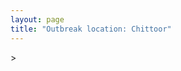 ```yaml
---
layout: page
title: "Outbreak location: Chittoor"
---
```

<div id="mapid">
<script src="https://buda-magenta.github.io/hazard_map/load_map.js"></script>
><script>
var marker_outbreak = L.marker([13.160105, 79.155551],{"autoPan": true}).addTo(map); marker_outbreak.bindTooltip("Chittoor").openTooltip();

var circle_1 = L.circle([13.631637, 79.423171], {"pane": "markerPane", "color": "red", "fill": true, "fillOpacity": 0.2, "fillRule": "evenodd", "lineCap": "round", "lineJoin": "round", "opacity": 1.0, "radius": 1047961, "stroke": true, "weight": 2}).addTo(map);
circle_1.bindTooltip("Tirupati<br>rank: 1<br>hazard index: 0.261990")

var circle_2 = L.circle([12.979120, 77.591300], {"pane": "markerPane", "color": "red", "fill": true, "fillOpacity": 0.2, "fillRule": "evenodd", "lineCap": "round", "lineJoin": "round", "opacity": 1.0, "radius": 90887, "stroke": true, "weight": 2}).addTo(map);
circle_2.bindTooltip("Bangalore<br>rank: 2<br>hazard index: 0.022722")

var circle_3 = L.circle([13.083694, 80.270186], {"pane": "markerPane", "color": "red", "fill": true, "fillOpacity": 0.2, "fillRule": "evenodd", "lineCap": "round", "lineJoin": "round", "opacity": 1.0, "radius": 84225, "stroke": true, "weight": 2}).addTo(map);
circle_3.bindTooltip("Chennai<br>rank: 3<br>hazard index: 0.021056")

var circle_4 = L.circle([12.794811, 79.000641], {"pane": "markerPane", "color": "red", "fill": true, "fillOpacity": 0.2, "fillRule": "evenodd", "lineCap": "round", "lineJoin": "round", "opacity": 1.0, "radius": 70597, "stroke": true, "weight": 2}).addTo(map);
circle_4.bindTooltip("Vellore<br>rank: 4<br>hazard index: 0.017649")

var circle_5 = L.circle([17.388786, 78.461065], {"pane": "markerPane", "color": "red", "fill": true, "fillOpacity": 0.2, "fillRule": "evenodd", "lineCap": "round", "lineJoin": "round", "opacity": 1.0, "radius": 67940, "stroke": true, "weight": 2}).addTo(map);
circle_5.bindTooltip("Hyderabad<br>rank: 5<br>hazard index: 0.016985")

var circle_6 = L.circle([12.227213, 79.070156], {"pane": "markerPane", "color": "red", "fill": true, "fillOpacity": 0.2, "fillRule": "evenodd", "lineCap": "round", "lineJoin": "round", "opacity": 1.0, "radius": 54774, "stroke": true, "weight": 2}).addTo(map);
circle_6.bindTooltip("Tiruvannamalai<br>rank: 6<br>hazard index: 0.013694")

var circle_7 = L.circle([11.664300, 78.146000], {"pane": "markerPane", "color": "red", "fill": true, "fillOpacity": 0.2, "fillRule": "evenodd", "lineCap": "round", "lineJoin": "round", "opacity": 1.0, "radius": 13717, "stroke": true, "weight": 2}).addTo(map);
circle_7.bindTooltip("Salem<br>rank: 7<br>hazard index: 0.003429")

var circle_8 = L.circle([14.475294, 78.821686], {"pane": "markerPane", "color": "red", "fill": true, "fillOpacity": 0.2, "fillRule": "evenodd", "lineCap": "round", "lineJoin": "round", "opacity": 1.0, "radius": 8316, "stroke": true, "weight": 2}).addTo(map);
circle_8.bindTooltip("Kadapa<br>rank: 8<br>hazard index: 0.002079")

var circle_9 = L.circle([16.508759, 80.618510], {"pane": "markerPane", "color": "red", "fill": true, "fillOpacity": 0.2, "fillRule": "evenodd", "lineCap": "round", "lineJoin": "round", "opacity": 1.0, "radius": 7911, "stroke": true, "weight": 2}).addTo(map);
circle_9.bindTooltip("Vijayawada<br>rank: 9<br>hazard index: 0.001978")

var circle_10 = L.circle([14.654623, 77.556260], {"pane": "markerPane", "color": "red", "fill": true, "fillOpacity": 0.2, "fillRule": "evenodd", "lineCap": "round", "lineJoin": "round", "opacity": 1.0, "radius": 7038, "stroke": true, "weight": 2}).addTo(map);
circle_10.bindTooltip("Anantapur<br>rank: 10<br>hazard index: 0.001760")

var circle_11 = L.circle([13.573260, 78.479146], {"pane": "markerPane", "color": "red", "fill": true, "fillOpacity": 0.2, "fillRule": "evenodd", "lineCap": "round", "lineJoin": "round", "opacity": 1.0, "radius": 7021, "stroke": true, "weight": 2}).addTo(map);
circle_11.bindTooltip("Madanapalle<br>rank: 11<br>hazard index: 0.001755")

var circle_12 = L.circle([17.723128, 83.301284], {"pane": "markerPane", "color": "red", "fill": true, "fillOpacity": 0.2, "fillRule": "evenodd", "lineCap": "round", "lineJoin": "round", "opacity": 1.0, "radius": 6468, "stroke": true, "weight": 2}).addTo(map);
circle_12.bindTooltip("Visakhapatnam<br>rank: 12<br>hazard index: 0.001617")

var circle_13 = L.circle([14.449372, 79.987376], {"pane": "markerPane", "color": "red", "fill": true, "fillOpacity": 0.2, "fillRule": "evenodd", "lineCap": "round", "lineJoin": "round", "opacity": 1.0, "radius": 6377, "stroke": true, "weight": 2}).addTo(map);
circle_13.bindTooltip("Nellore<br>rank: 13<br>hazard index: 0.001594")

var circle_14 = L.circle([11.001812, 76.962842], {"pane": "markerPane", "color": "red", "fill": true, "fillOpacity": 0.2, "fillRule": "evenodd", "lineCap": "round", "lineJoin": "round", "opacity": 1.0, "radius": 6303, "stroke": true, "weight": 2}).addTo(map);
circle_14.bindTooltip("Coimbatore<br>rank: 14<br>hazard index: 0.001576")

var circle_15 = L.circle([14.422347, 77.720069], {"pane": "markerPane", "color": "red", "fill": true, "fillOpacity": 0.2, "fillRule": "evenodd", "lineCap": "round", "lineJoin": "round", "opacity": 1.0, "radius": 6013, "stroke": true, "weight": 2}).addTo(map);
circle_15.bindTooltip("Dharmavaram<br>rank: 15<br>hazard index: 0.001503")

var circle_16 = L.circle([11.715950, 79.767053], {"pane": "markerPane", "color": "red", "fill": true, "fillOpacity": 0.2, "fillRule": "evenodd", "lineCap": "round", "lineJoin": "round", "opacity": 1.0, "radius": 5823, "stroke": true, "weight": 2}).addTo(map);
circle_16.bindTooltip("Cuddalore Port<br>rank: 16<br>hazard index: 0.001456")

var circle_17 = L.circle([15.143395, 76.919388], {"pane": "markerPane", "color": "red", "fill": true, "fillOpacity": 0.2, "fillRule": "evenodd", "lineCap": "round", "lineJoin": "round", "opacity": 1.0, "radius": 5079, "stroke": true, "weight": 2}).addTo(map);
circle_17.bindTooltip("Bellary<br>rank: 17<br>hazard index: 0.001270")

var circle_18 = L.circle([12.305183, 76.655361], {"pane": "markerPane", "color": "red", "fill": true, "fillOpacity": 0.2, "fillRule": "evenodd", "lineCap": "round", "lineJoin": "round", "opacity": 1.0, "radius": 4272, "stroke": true, "weight": 2}).addTo(map);
circle_18.bindTooltip("Mysore<br>rank: 18<br>hazard index: 0.001068")

var circle_19 = L.circle([15.830925, 78.042537], {"pane": "markerPane", "color": "red", "fill": true, "fillOpacity": 0.2, "fillRule": "evenodd", "lineCap": "round", "lineJoin": "round", "opacity": 1.0, "radius": 4144, "stroke": true, "weight": 2}).addTo(map);
circle_19.bindTooltip("Kurnool<br>rank: 19<br>hazard index: 0.001036")

var circle_20 = L.circle([15.119651, 77.455290], {"pane": "markerPane", "color": "red", "fill": true, "fillOpacity": 0.2, "fillRule": "evenodd", "lineCap": "round", "lineJoin": "round", "opacity": 1.0, "radius": 4027, "stroke": true, "weight": 2}).addTo(map);
circle_20.bindTooltip("Guntakal<br>rank: 20<br>hazard index: 0.001007")

var circle_21 = L.circle([13.125476, 80.094090], {"pane": "markerPane", "color": "red", "fill": true, "fillOpacity": 0.2, "fillRule": "evenodd", "lineCap": "round", "lineJoin": "round", "opacity": 1.0, "radius": 3492, "stroke": true, "weight": 2}).addTo(map);
circle_21.bindTooltip("Avadi<br>rank: 21<br>hazard index: 0.000873")

var circle_22 = L.circle([15.351838, 75.137985], {"pane": "markerPane", "color": "red", "fill": true, "fillOpacity": 0.2, "fillRule": "evenodd", "lineCap": "round", "lineJoin": "round", "opacity": 1.0, "radius": 3121, "stroke": true, "weight": 2}).addTo(map);
circle_22.bindTooltip("Hubli<br>rank: 22<br>hazard index: 0.000780")

var circle_23 = L.circle([8.576971, 77.050125], {"pane": "markerPane", "color": "red", "fill": true, "fillOpacity": 0.2, "fillRule": "evenodd", "lineCap": "round", "lineJoin": "round", "opacity": 1.0, "radius": 2932, "stroke": true, "weight": 2}).addTo(map);
circle_23.bindTooltip("Thiruvananthapuram<br>rank: 23<br>hazard index: 0.000733")

var circle_24 = L.circle([11.101781, 77.345192], {"pane": "markerPane", "color": "red", "fill": true, "fillOpacity": 0.2, "fillRule": "evenodd", "lineCap": "round", "lineJoin": "round", "opacity": 1.0, "radius": 2589, "stroke": true, "weight": 2}).addTo(map);
circle_24.bindTooltip("Tiruppur<br>rank: 24<br>hazard index: 0.000647")

var circle_25 = L.circle([13.156387, 80.300528], {"pane": "markerPane", "color": "red", "fill": true, "fillOpacity": 0.2, "fillRule": "evenodd", "lineCap": "round", "lineJoin": "round", "opacity": 1.0, "radius": 2513, "stroke": true, "weight": 2}).addTo(map);
circle_25.bindTooltip("Tiruvottiyur<br>rank: 25<br>hazard index: 0.000628")

var circle_26 = L.circle([13.340077, 77.100621], {"pane": "markerPane", "color": "red", "fill": true, "fillOpacity": 0.2, "fillRule": "evenodd", "lineCap": "round", "lineJoin": "round", "opacity": 1.0, "radius": 2322, "stroke": true, "weight": 2}).addTo(map);
circle_26.bindTooltip("Tumkur<br>rank: 26<br>hazard index: 0.000581")

var circle_27 = L.circle([12.989816, 80.100987], {"pane": "markerPane", "color": "red", "fill": true, "fillOpacity": 0.2, "fillRule": "evenodd", "lineCap": "round", "lineJoin": "round", "opacity": 1.0, "radius": 2191, "stroke": true, "weight": 2}).addTo(map);
circle_27.bindTooltip("Pallavaram<br>rank: 27<br>hazard index: 0.000548")

var circle_28 = L.circle([28.651718, 77.221939], {"pane": "markerPane", "color": "red", "fill": true, "fillOpacity": 0.2, "fillRule": "evenodd", "lineCap": "round", "lineJoin": "round", "opacity": 1.0, "radius": 2169, "stroke": true, "weight": 2}).addTo(map);
circle_28.bindTooltip("Delhi<br>rank: 28<br>hazard index: 0.000542")

var circle_29 = L.circle([12.792907, 78.699917], {"pane": "markerPane", "color": "red", "fill": true, "fillOpacity": 0.2, "fillRule": "evenodd", "lineCap": "round", "lineJoin": "round", "opacity": 1.0, "radius": 2169, "stroke": true, "weight": 2}).addTo(map);
circle_29.bindTooltip("Ambur<br>rank: 29<br>hazard index: 0.000542")

var circle_30 = L.circle([10.804973, 78.687030], {"pane": "markerPane", "color": "red", "fill": true, "fillOpacity": 0.2, "fillRule": "evenodd", "lineCap": "round", "lineJoin": "round", "opacity": 1.0, "radius": 2092, "stroke": true, "weight": 2}).addTo(map);
circle_30.bindTooltip("Tiruchirappalli<br>rank: 30<br>hazard index: 0.000523")

var circle_31 = L.circle([12.955100, 78.269900], {"pane": "markerPane", "color": "red", "fill": true, "fillOpacity": 0.2, "fillRule": "evenodd", "lineCap": "round", "lineJoin": "round", "opacity": 1.0, "radius": 2052, "stroke": true, "weight": 2}).addTo(map);
circle_31.bindTooltip("Robertson Pet<br>rank: 31<br>hazard index: 0.000513")

var circle_32 = L.circle([13.826383, 77.493772], {"pane": "markerPane", "color": "red", "fill": true, "fillOpacity": 0.2, "fillRule": "evenodd", "lineCap": "round", "lineJoin": "round", "opacity": 1.0, "radius": 1909, "stroke": true, "weight": 2}).addTo(map);
circle_32.bindTooltip("Hindupur<br>rank: 32<br>hazard index: 0.000477")

var circle_33 = L.circle([13.137000, 78.133961], {"pane": "markerPane", "color": "red", "fill": true, "fillOpacity": 0.2, "fillRule": "evenodd", "lineCap": "round", "lineJoin": "round", "opacity": 1.0, "radius": 1868, "stroke": true, "weight": 2}).addTo(map);
circle_33.bindTooltip("Kolar<br>rank: 33<br>hazard index: 0.000467")

var circle_34 = L.circle([12.929903, 80.111823], {"pane": "markerPane", "color": "red", "fill": true, "fillOpacity": 0.2, "fillRule": "evenodd", "lineCap": "round", "lineJoin": "round", "opacity": 1.0, "radius": 1791, "stroke": true, "weight": 2}).addTo(map);
circle_34.bindTooltip("Tambaram<br>rank: 34<br>hazard index: 0.000448")

var circle_35 = L.circle([9.926115, 78.114098], {"pane": "markerPane", "color": "red", "fill": true, "fillOpacity": 0.2, "fillRule": "evenodd", "lineCap": "round", "lineJoin": "round", "opacity": 1.0, "radius": 1758, "stroke": true, "weight": 2}).addTo(map);
circle_35.bindTooltip("Madurai<br>rank: 35<br>hazard index: 0.000440")

var circle_36 = L.circle([12.836393, 79.705330], {"pane": "markerPane", "color": "red", "fill": true, "fillOpacity": 0.2, "fillRule": "evenodd", "lineCap": "round", "lineJoin": "round", "opacity": 1.0, "radius": 1664, "stroke": true, "weight": 2}).addTo(map);
circle_36.bindTooltip("Kanchipuram<br>rank: 36<br>hazard index: 0.000416")

var circle_37 = L.circle([14.752266, 78.548552], {"pane": "markerPane", "color": "red", "fill": true, "fillOpacity": 0.2, "fillRule": "evenodd", "lineCap": "round", "lineJoin": "round", "opacity": 1.0, "radius": 1649, "stroke": true, "weight": 2}).addTo(map);
circle_37.bindTooltip("Proddatur<br>rank: 37<br>hazard index: 0.000412")

var circle_38 = L.circle([12.732884, 77.830948], {"pane": "markerPane", "color": "red", "fill": true, "fillOpacity": 0.2, "fillRule": "evenodd", "lineCap": "round", "lineJoin": "round", "opacity": 1.0, "radius": 1646, "stroke": true, "weight": 2}).addTo(map);
circle_38.bindTooltip("Hosur<br>rank: 38<br>hazard index: 0.000412")

var circle_39 = L.circle([17.980609, 79.598212], {"pane": "markerPane", "color": "red", "fill": true, "fillOpacity": 0.2, "fillRule": "evenodd", "lineCap": "round", "lineJoin": "round", "opacity": 1.0, "radius": 1634, "stroke": true, "weight": 2}).addTo(map);
circle_39.bindTooltip("Warangal<br>rank: 39<br>hazard index: 0.000409")

var circle_40 = L.circle([19.075990, 72.877393], {"pane": "markerPane", "color": "red", "fill": true, "fillOpacity": 0.2, "fillRule": "evenodd", "lineCap": "round", "lineJoin": "round", "opacity": 1.0, "radius": 1594, "stroke": true, "weight": 2}).addTo(map);
circle_40.bindTooltip("Mumbai<br>rank: 40<br>hazard index: 0.000399")

var circle_41 = L.circle([16.743454, 77.992319], {"pane": "markerPane", "color": "red", "fill": true, "fillOpacity": 0.2, "fillRule": "evenodd", "lineCap": "round", "lineJoin": "round", "opacity": 1.0, "radius": 1540, "stroke": true, "weight": 2}).addTo(map);
circle_41.bindTooltip("Mahbubnagar<br>rank: 41<br>hazard index: 0.000385")

var circle_42 = L.circle([10.915649, 79.806949], {"pane": "markerPane", "color": "red", "fill": true, "fillOpacity": 0.2, "fillRule": "evenodd", "lineCap": "round", "lineJoin": "round", "opacity": 1.0, "radius": 1507, "stroke": true, "weight": 2}).addTo(map);
circle_42.bindTooltip("Pondicherry<br>rank: 42<br>hazard index: 0.000377")

var circle_43 = L.circle([16.702841, 74.240533], {"pane": "markerPane", "color": "red", "fill": true, "fillOpacity": 0.2, "fillRule": "evenodd", "lineCap": "round", "lineJoin": "round", "opacity": 1.0, "radius": 1458, "stroke": true, "weight": 2}).addTo(map);
circle_43.bindTooltip("Kolhapur<br>rank: 43<br>hazard index: 0.000365")

var circle_44 = L.circle([10.525626, 76.213254], {"pane": "markerPane", "color": "red", "fill": true, "fillOpacity": 0.2, "fillRule": "evenodd", "lineCap": "round", "lineJoin": "round", "opacity": 1.0, "radius": 1439, "stroke": true, "weight": 2}).addTo(map);
circle_44.bindTooltip("Thrissur<br>rank: 44<br>hazard index: 0.000360")

var circle_45 = L.circle([15.507554, 80.060800], {"pane": "markerPane", "color": "red", "fill": true, "fillOpacity": 0.2, "fillRule": "evenodd", "lineCap": "round", "lineJoin": "round", "opacity": 1.0, "radius": 1361, "stroke": true, "weight": 2}).addTo(map);
circle_45.bindTooltip("Ongole<br>rank: 45<br>hazard index: 0.000340")

var circle_46 = L.circle([8.887951, 76.595501], {"pane": "markerPane", "color": "red", "fill": true, "fillOpacity": 0.2, "fillRule": "evenodd", "lineCap": "round", "lineJoin": "round", "opacity": 1.0, "radius": 1360, "stroke": true, "weight": 2}).addTo(map);
circle_46.bindTooltip("Kollam<br>rank: 46<br>hazard index: 0.000340")

var circle_47 = L.circle([17.005045, 81.780473], {"pane": "markerPane", "color": "red", "fill": true, "fillOpacity": 0.2, "fillRule": "evenodd", "lineCap": "round", "lineJoin": "round", "opacity": 1.0, "radius": 1359, "stroke": true, "weight": 2}).addTo(map);
circle_47.bindTooltip("Rajahmundry<br>rank: 47<br>hazard index: 0.000340")

var circle_48 = L.circle([16.850253, 74.594888], {"pane": "markerPane", "color": "red", "fill": true, "fillOpacity": 0.2, "fillRule": "evenodd", "lineCap": "round", "lineJoin": "round", "opacity": 1.0, "radius": 1334, "stroke": true, "weight": 2}).addTo(map);
circle_48.bindTooltip("Sangli<br>rank: 48<br>hazard index: 0.000334")

var circle_49 = L.circle([15.857267, 74.506934], {"pane": "markerPane", "color": "red", "fill": true, "fillOpacity": 0.2, "fillRule": "evenodd", "lineCap": "round", "lineJoin": "round", "opacity": 1.0, "radius": 1296, "stroke": true, "weight": 2}).addTo(map);
circle_49.bindTooltip("Belgaum<br>rank: 49<br>hazard index: 0.000324")

var circle_50 = L.circle([26.055318, 82.993139], {"pane": "markerPane", "color": "red", "fill": true, "fillOpacity": 0.2, "fillRule": "evenodd", "lineCap": "round", "lineJoin": "round", "opacity": 1.0, "radius": 1137, "stroke": true, "weight": 2}).addTo(map);
circle_50.bindTooltip("Nizamabad<br>rank: 50<br>hazard index: 0.000284")

var circle_51 = L.circle([14.906956, 78.009707], {"pane": "markerPane", "color": "red", "fill": true, "fillOpacity": 0.2, "fillRule": "evenodd", "lineCap": "round", "lineJoin": "round", "opacity": 1.0, "radius": 1056, "stroke": true, "weight": 2}).addTo(map);
circle_51.bindTooltip("Tadipatri<br>rank: 51<br>hazard index: 0.000264")

var circle_52 = L.circle([16.237773, 80.646422], {"pane": "markerPane", "color": "red", "fill": true, "fillOpacity": 0.2, "fillRule": "evenodd", "lineCap": "round", "lineJoin": "round", "opacity": 1.0, "radius": 1019, "stroke": true, "weight": 2}).addTo(map);
circle_52.bindTooltip("Tenali<br>rank: 52<br>hazard index: 0.000255")

var circle_53 = L.circle([16.291519, 80.454159], {"pane": "markerPane", "color": "red", "fill": true, "fillOpacity": 0.2, "fillRule": "evenodd", "lineCap": "round", "lineJoin": "round", "opacity": 1.0, "radius": 979, "stroke": true, "weight": 2}).addTo(map);
circle_53.bindTooltip("Guntur<br>rank: 53<br>hazard index: 0.000245")

var circle_54 = L.circle([11.369204, 77.676627], {"pane": "markerPane", "color": "red", "fill": true, "fillOpacity": 0.2, "fillRule": "evenodd", "lineCap": "round", "lineJoin": "round", "opacity": 1.0, "radius": 970, "stroke": true, "weight": 2}).addTo(map);
circle_54.bindTooltip("Erode<br>rank: 54<br>hazard index: 0.000243")

var circle_55 = L.circle([25.531031, 78.652689], {"pane": "markerPane", "color": "red", "fill": true, "fillOpacity": 0.2, "fillRule": "evenodd", "lineCap": "round", "lineJoin": "round", "opacity": 1.0, "radius": 967, "stroke": true, "weight": 2}).addTo(map);
circle_55.bindTooltip("Jhansi<br>rank: 55<br>hazard index: 0.000242")

var circle_56 = L.circle([22.541418, 88.357691], {"pane": "markerPane", "color": "red", "fill": true, "fillOpacity": 0.2, "fillRule": "evenodd", "lineCap": "round", "lineJoin": "round", "opacity": 1.0, "radius": 921, "stroke": true, "weight": 2}).addTo(map);
circle_56.bindTooltip("Kolkata<br>rank: 56<br>hazard index: 0.000230")

var circle_57 = L.circle([18.761516, 79.478785], {"pane": "markerPane", "color": "red", "fill": true, "fillOpacity": 0.2, "fillRule": "evenodd", "lineCap": "round", "lineJoin": "round", "opacity": 1.0, "radius": 824, "stroke": true, "weight": 2}).addTo(map);
circle_57.bindTooltip("Ramagundam<br>rank: 57<br>hazard index: 0.000206")

var circle_58 = L.circle([16.695935, 74.455575], {"pane": "markerPane", "color": "red", "fill": true, "fillOpacity": 0.2, "fillRule": "evenodd", "lineCap": "round", "lineJoin": "round", "opacity": 1.0, "radius": 763, "stroke": true, "weight": 2}).addTo(map);
circle_58.bindTooltip("Ichalkaranji<br>rank: 58<br>hazard index: 0.000191")

var circle_59 = L.circle([18.521428, 73.854454], {"pane": "markerPane", "color": "red", "fill": true, "fillOpacity": 0.2, "fillRule": "evenodd", "lineCap": "round", "lineJoin": "round", "opacity": 1.0, "radius": 719, "stroke": true, "weight": 2}).addTo(map);
circle_59.bindTooltip("Pune<br>rank: 59<br>hazard index: 0.000180")

var circle_60 = L.circle([15.266493, 76.387230], {"pane": "markerPane", "color": "red", "fill": true, "fillOpacity": 0.2, "fillRule": "evenodd", "lineCap": "round", "lineJoin": "round", "opacity": 1.0, "radius": 681, "stroke": true, "weight": 2}).addTo(map);
circle_60.bindTooltip("Hospet<br>rank: 60<br>hazard index: 0.000170")

var circle_61 = L.circle([17.910400, 77.519900], {"pane": "markerPane", "color": "red", "fill": true, "fillOpacity": 0.2, "fillRule": "evenodd", "lineCap": "round", "lineJoin": "round", "opacity": 1.0, "radius": 677, "stroke": true, "weight": 2}).addTo(map);
circle_61.bindTooltip("Bidar<br>rank: 61<br>hazard index: 0.000169")

var circle_62 = L.circle([18.112082, 83.405220], {"pane": "markerPane", "color": "red", "fill": true, "fillOpacity": 0.2, "fillRule": "evenodd", "lineCap": "round", "lineJoin": "round", "opacity": 1.0, "radius": 649, "stroke": true, "weight": 2}).addTo(map);
circle_62.bindTooltip("Vizianagaram<br>rank: 62<br>hazard index: 0.000162")

var circle_63 = L.circle([10.787898, 76.474087], {"pane": "markerPane", "color": "red", "fill": true, "fillOpacity": 0.2, "fillRule": "evenodd", "lineCap": "round", "lineJoin": "round", "opacity": 1.0, "radius": 640, "stroke": true, "weight": 2}).addTo(map);
circle_63.bindTooltip("Palakkad<br>rank: 63<br>hazard index: 0.000160")

var circle_64 = L.circle([12.523889, 76.896196], {"pane": "markerPane", "color": "red", "fill": true, "fillOpacity": 0.2, "fillRule": "evenodd", "lineCap": "round", "lineJoin": "round", "opacity": 1.0, "radius": 635, "stroke": true, "weight": 2}).addTo(map);
circle_64.bindTooltip("Mandya<br>rank: 64<br>hazard index: 0.000159")

var circle_65 = L.circle([17.166667, 77.083333], {"pane": "markerPane", "color": "red", "fill": true, "fillOpacity": 0.2, "fillRule": "evenodd", "lineCap": "round", "lineJoin": "round", "opacity": 1.0, "radius": 634, "stroke": true, "weight": 2}).addTo(map);
circle_65.bindTooltip("Gulbarga<br>rank: 65<br>hazard index: 0.000159")

var circle_66 = L.circle([16.094950, 80.165878], {"pane": "markerPane", "color": "red", "fill": true, "fillOpacity": 0.2, "fillRule": "evenodd", "lineCap": "round", "lineJoin": "round", "opacity": 1.0, "radius": 628, "stroke": true, "weight": 2}).addTo(map);
circle_66.bindTooltip("Chilakaluripet<br>rank: 66<br>hazard index: 0.000157")

var circle_67 = L.circle([20.266777, 85.843559], {"pane": "markerPane", "color": "red", "fill": true, "fillOpacity": 0.2, "fillRule": "evenodd", "lineCap": "round", "lineJoin": "round", "opacity": 1.0, "radius": 620, "stroke": true, "weight": 2}).addTo(map);
circle_67.bindTooltip("Bhubaneswar<br>rank: 67<br>hazard index: 0.000155")

var circle_68 = L.circle([12.869810, 74.843008], {"pane": "markerPane", "color": "red", "fill": true, "fillOpacity": 0.2, "fillRule": "evenodd", "lineCap": "round", "lineJoin": "round", "opacity": 1.0, "radius": 586, "stroke": true, "weight": 2}).addTo(map);
circle_68.bindTooltip("Mangalore<br>rank: 68<br>hazard index: 0.000147")

var circle_69 = L.circle([19.169335, 77.311013], {"pane": "markerPane", "color": "red", "fill": true, "fillOpacity": 0.2, "fillRule": "evenodd", "lineCap": "round", "lineJoin": "round", "opacity": 1.0, "radius": 576, "stroke": true, "weight": 2}).addTo(map);
circle_69.bindTooltip("Nanded Waghala<br>rank: 69<br>hazard index: 0.000144")

var circle_70 = L.circle([15.426365, 75.630079], {"pane": "markerPane", "color": "red", "fill": true, "fillOpacity": 0.2, "fillRule": "evenodd", "lineCap": "round", "lineJoin": "round", "opacity": 1.0, "radius": 571, "stroke": true, "weight": 2}).addTo(map);
circle_70.bindTooltip("Gadag<br>rank: 70<br>hazard index: 0.000143")

var circle_71 = L.circle([16.083333, 77.166667], {"pane": "markerPane", "color": "red", "fill": true, "fillOpacity": 0.2, "fillRule": "evenodd", "lineCap": "round", "lineJoin": "round", "opacity": 1.0, "radius": 570, "stroke": true, "weight": 2}).addTo(map);
circle_71.bindTooltip("Raichur<br>rank: 71<br>hazard index: 0.000143")

var circle_72 = L.circle([21.237947, 81.633683], {"pane": "markerPane", "color": "red", "fill": true, "fillOpacity": 0.2, "fillRule": "evenodd", "lineCap": "round", "lineJoin": "round", "opacity": 1.0, "radius": 535, "stroke": true, "weight": 2}).addTo(map);
circle_72.bindTooltip("Raipur<br>rank: 72<br>hazard index: 0.000134")

var circle_73 = L.circle([13.007082, 76.099270], {"pane": "markerPane", "color": "red", "fill": true, "fillOpacity": 0.2, "fillRule": "evenodd", "lineCap": "round", "lineJoin": "round", "opacity": 1.0, "radius": 532, "stroke": true, "weight": 2}).addTo(map);
circle_73.bindTooltip("Hassan<br>rank: 73<br>hazard index: 0.000133")

var circle_74 = L.circle([14.466127, 75.920636], {"pane": "markerPane", "color": "red", "fill": true, "fillOpacity": 0.2, "fillRule": "evenodd", "lineCap": "round", "lineJoin": "round", "opacity": 1.0, "radius": 532, "stroke": true, "weight": 2}).addTo(map);
circle_74.bindTooltip("Davanagere<br>rank: 74<br>hazard index: 0.000133")

var circle_75 = L.circle([19.309813, 84.797156], {"pane": "markerPane", "color": "red", "fill": true, "fillOpacity": 0.2, "fillRule": "evenodd", "lineCap": "round", "lineJoin": "round", "opacity": 1.0, "radius": 530, "stroke": true, "weight": 2}).addTo(map);
circle_75.bindTooltip("Brahmapur<br>rank: 75<br>hazard index: 0.000133")

var circle_76 = L.circle([16.943738, 82.235061], {"pane": "markerPane", "color": "red", "fill": true, "fillOpacity": 0.2, "fillRule": "evenodd", "lineCap": "round", "lineJoin": "round", "opacity": 1.0, "radius": 519, "stroke": true, "weight": 2}).addTo(map);
circle_76.bindTooltip("Kakinada<br>rank: 76<br>hazard index: 0.000130")

var circle_77 = L.circle([13.932609, 75.574978], {"pane": "markerPane", "color": "red", "fill": true, "fillOpacity": 0.2, "fillRule": "evenodd", "lineCap": "round", "lineJoin": "round", "opacity": 1.0, "radius": 490, "stroke": true, "weight": 2}).addTo(map);
circle_77.bindTooltip("Shimoga<br>rank: 77<br>hazard index: 0.000123")

var circle_78 = L.circle([17.500000, 80.333333], {"pane": "markerPane", "color": "red", "fill": true, "fillOpacity": 0.2, "fillRule": "evenodd", "lineCap": "round", "lineJoin": "round", "opacity": 1.0, "radius": 484, "stroke": true, "weight": 2}).addTo(map);
circle_78.bindTooltip("Khammam<br>rank: 78<br>hazard index: 0.000121")

var circle_79 = L.circle([23.021624, 72.579707], {"pane": "markerPane", "color": "red", "fill": true, "fillOpacity": 0.2, "fillRule": "evenodd", "lineCap": "round", "lineJoin": "round", "opacity": 1.0, "radius": 483, "stroke": true, "weight": 2}).addTo(map);
circle_79.bindTooltip("Ahmedabad<br>rank: 79<br>hazard index: 0.000121")

var circle_80 = L.circle([16.432998, 80.993715], {"pane": "markerPane", "color": "red", "fill": true, "fillOpacity": 0.2, "fillRule": "evenodd", "lineCap": "round", "lineJoin": "round", "opacity": 1.0, "radius": 447, "stroke": true, "weight": 2}).addTo(map);
circle_80.bindTooltip("Gudivada<br>rank: 80<br>hazard index: 0.000112")

var circle_81 = L.circle([18.434644, 79.132265], {"pane": "markerPane", "color": "red", "fill": true, "fillOpacity": 0.2, "fillRule": "evenodd", "lineCap": "round", "lineJoin": "round", "opacity": 1.0, "radius": 430, "stroke": true, "weight": 2}).addTo(map);
circle_81.bindTooltip("Karimnagar<br>rank: 81<br>hazard index: 0.000108")

var circle_82 = L.circle([10.805628, 79.824660], {"pane": "markerPane", "color": "red", "fill": true, "fillOpacity": 0.2, "fillRule": "evenodd", "lineCap": "round", "lineJoin": "round", "opacity": 1.0, "radius": 426, "stroke": true, "weight": 2}).addTo(map);
circle_82.bindTooltip("Nagapattinam<br>rank: 82<br>hazard index: 0.000107")

var circle_83 = L.circle([9.931308, 76.267414], {"pane": "markerPane", "color": "red", "fill": true, "fillOpacity": 0.2, "fillRule": "evenodd", "lineCap": "round", "lineJoin": "round", "opacity": 1.0, "radius": 425, "stroke": true, "weight": 2}).addTo(map);
circle_83.bindTooltip("Kochi<br>rank: 83<br>hazard index: 0.000106")

var circle_84 = L.circle([16.181939, 81.135130], {"pane": "markerPane", "color": "red", "fill": true, "fillOpacity": 0.2, "fillRule": "evenodd", "lineCap": "round", "lineJoin": "round", "opacity": 1.0, "radius": 420, "stroke": true, "weight": 2}).addTo(map);
circle_84.bindTooltip("Machilipatnam<br>rank: 84<br>hazard index: 0.000105")

var circle_85 = L.circle([15.631900, 77.275900], {"pane": "markerPane", "color": "red", "fill": true, "fillOpacity": 0.2, "fillRule": "evenodd", "lineCap": "round", "lineJoin": "round", "opacity": 1.0, "radius": 400, "stroke": true, "weight": 2}).addTo(map);
circle_85.bindTooltip("Adoni<br>rank: 85<br>hazard index: 0.000100")

var circle_86 = L.circle([21.149813, 79.082056], {"pane": "markerPane", "color": "red", "fill": true, "fillOpacity": 0.2, "fillRule": "evenodd", "lineCap": "round", "lineJoin": "round", "opacity": 1.0, "radius": 398, "stroke": true, "weight": 2}).addTo(map);
circle_86.bindTooltip("Nagpur<br>rank: 86<br>hazard index: 0.000100")

var circle_87 = L.circle([15.398403, 73.812918], {"pane": "markerPane", "color": "red", "fill": true, "fillOpacity": 0.2, "fillRule": "evenodd", "lineCap": "round", "lineJoin": "round", "opacity": 1.0, "radius": 368, "stroke": true, "weight": 2}).addTo(map);
circle_87.bindTooltip("Vasco Da Gama<br>rank: 87<br>hazard index: 0.000092")

var circle_88 = L.circle([16.857964, 79.217494], {"pane": "markerPane", "color": "red", "fill": true, "fillOpacity": 0.2, "fillRule": "evenodd", "lineCap": "round", "lineJoin": "round", "opacity": 1.0, "radius": 368, "stroke": true, "weight": 2}).addTo(map);
circle_88.bindTooltip("Nalgonda<br>rank: 88<br>hazard index: 0.000092")

var circle_89 = L.circle([10.330330, 78.067398], {"pane": "markerPane", "color": "red", "fill": true, "fillOpacity": 0.2, "fillRule": "evenodd", "lineCap": "round", "lineJoin": "round", "opacity": 1.0, "radius": 357, "stroke": true, "weight": 2}).addTo(map);
circle_89.bindTooltip("Dindigul<br>rank: 89<br>hazard index: 0.000089")

var circle_90 = L.circle([10.786027, 79.138150], {"pane": "markerPane", "color": "red", "fill": true, "fillOpacity": 0.2, "fillRule": "evenodd", "lineCap": "round", "lineJoin": "round", "opacity": 1.0, "radius": 356, "stroke": true, "weight": 2}).addTo(map);
circle_90.bindTooltip("Thanjavur<br>rank: 90<br>hazard index: 0.000089")

var circle_91 = L.circle([17.849907, 75.276320], {"pane": "markerPane", "color": "red", "fill": true, "fillOpacity": 0.2, "fillRule": "evenodd", "lineCap": "round", "lineJoin": "round", "opacity": 1.0, "radius": 353, "stroke": true, "weight": 2}).addTo(map);
circle_91.bindTooltip("Solapur<br>rank: 91<br>hazard index: 0.000088")

var circle_92 = L.circle([16.542769, 81.527344], {"pane": "markerPane", "color": "red", "fill": true, "fillOpacity": 0.2, "fillRule": "evenodd", "lineCap": "round", "lineJoin": "round", "opacity": 1.0, "radius": 334, "stroke": true, "weight": 2}).addTo(map);
circle_92.bindTooltip("Bhimavaram<br>rank: 92<br>hazard index: 0.000084")

var circle_93 = L.circle([19.290314, 76.602903], {"pane": "markerPane", "color": "red", "fill": true, "fillOpacity": 0.2, "fillRule": "evenodd", "lineCap": "round", "lineJoin": "round", "opacity": 1.0, "radius": 316, "stroke": true, "weight": 2}).addTo(map);
circle_93.bindTooltip("Parbhani<br>rank: 93<br>hazard index: 0.000079")

var circle_94 = L.circle([8.188047, 77.429049], {"pane": "markerPane", "color": "red", "fill": true, "fillOpacity": 0.2, "fillRule": "evenodd", "lineCap": "round", "lineJoin": "round", "opacity": 1.0, "radius": 315, "stroke": true, "weight": 2}).addTo(map);
circle_94.bindTooltip("Nagercoil<br>rank: 94<br>hazard index: 0.000079")

var circle_95 = L.circle([19.807608, 85.825254], {"pane": "markerPane", "color": "red", "fill": true, "fillOpacity": 0.2, "fillRule": "evenodd", "lineCap": "round", "lineJoin": "round", "opacity": 1.0, "radius": 299, "stroke": true, "weight": 2}).addTo(map);
circle_95.bindTooltip("Puri<br>rank: 95<br>hazard index: 0.000075")

var circle_96 = L.circle([16.676135, 81.170868], {"pane": "markerPane", "color": "red", "fill": true, "fillOpacity": 0.2, "fillRule": "evenodd", "lineCap": "round", "lineJoin": "round", "opacity": 1.0, "radius": 298, "stroke": true, "weight": 2}).addTo(map);
circle_96.bindTooltip("Eluru<br>rank: 96<br>hazard index: 0.000075")

var circle_97 = L.circle([11.664535, 92.739045], {"pane": "markerPane", "color": "red", "fill": true, "fillOpacity": 0.2, "fillRule": "evenodd", "lineCap": "round", "lineJoin": "round", "opacity": 1.0, "radius": 296, "stroke": true, "weight": 2}).addTo(map);
circle_97.bindTooltip("Port Blair<br>rank: 97<br>hazard index: 0.000074")

var circle_98 = L.circle([23.258486, 77.401989], {"pane": "markerPane", "color": "red", "fill": true, "fillOpacity": 0.2, "fillRule": "evenodd", "lineCap": "round", "lineJoin": "round", "opacity": 1.0, "radius": 291, "stroke": true, "weight": 2}).addTo(map);
circle_98.bindTooltip("Bhopal<br>rank: 98<br>hazard index: 0.000073")

var circle_99 = L.circle([16.870988, 79.561398], {"pane": "markerPane", "color": "red", "fill": true, "fillOpacity": 0.2, "fillRule": "evenodd", "lineCap": "round", "lineJoin": "round", "opacity": 1.0, "radius": 282, "stroke": true, "weight": 2}).addTo(map);
circle_99.bindTooltip("Miryalaguda<br>rank: 99<br>hazard index: 0.000071")

var circle_100 = L.circle([18.320022, 83.916077], {"pane": "markerPane", "color": "red", "fill": true, "fillOpacity": 0.2, "fillRule": "evenodd", "lineCap": "round", "lineJoin": "round", "opacity": 1.0, "radius": 242, "stroke": true, "weight": 2}).addTo(map);
circle_100.bindTooltip("Srikakulam<br>rank: 100<br>hazard index: 0.000061")
</script>
</div>